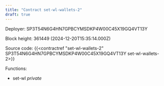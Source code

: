 ```yaml
---
title: "Contract set-wl-wallets-2"
draft: true
---
```

Deployer: SP3T54N6G4HN7GPBCYMSDKP4W00C45X19GQ4VT13Y


 



Block height: 361449 (2024-12-20T15:35:14.000Z)

Source code: {{<contractref "set-wl-wallets-2" SP3T54N6G4HN7GPBCYMSDKP4W00C45X19GQ4VT13Y set-wl-wallets-2>}}

Functions:

* set-wl _private_
